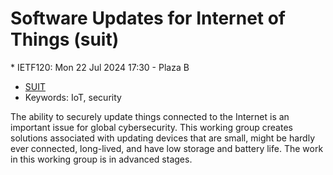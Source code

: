 # Software Updates for Internet of Things (suit)
<IETFschedule>  * IETF120: Mon 22 Jul 2024 17:30 - Plaza B</IETFschedule>
* [SUIT](https://datatracker.ietf.org/group/suit/about/)
* Keywords: IoT, security

The ability to securely update things connected to the Internet is an important issue for global cybersecurity. This working group creates solutions associated with updating devices that are small, might be hardly ever connected, long-lived, and have low storage and battery life. The work in this working group is in advanced stages.
